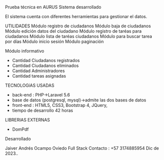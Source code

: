 Prueba técnica en AURUS
Sistema desarrollado

El sistema cuenta con diferentes herramientas para gestionar el datos.

UTILIDADES
Módulo registro de ciudadanos
Módulo baja de ciudadanos
Módulo edición datos del ciudadano
Módulo registro de taréas para ciudadanos
Módulo lista de taréas ciudadanos
Módulo para buscar tarea por días
Módulo inicio sesión
Módulo paginación

Módulo informativo
* Cantidad Ciudadanos registrados
* Cantidad Ciudadanos eliminados
* Cantidad Administradores
* Cantidad tareas asignadas

TECNOLOGíAS USADAS
* back-end : PHP->Laravel 5.6
* base de datos (postgresql, mysql)->admite las dos bases de datos
* front-end : HTML5, CSS3, Bootstrap 4, JQuery,
* tiempo de desarrollo 42 horas


LIBRERIAS EXTERNAS
* DomPdf

Desarrollado

Jaiver Andrés Ocampo Oviedo
Full Stack
Contacto : +57 3174885954
Dic de 2023..